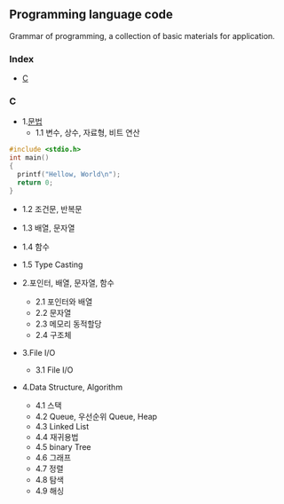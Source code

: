 ## Programming language code
Grammar of programming, a collection of basic materials for application.
### Index
*  [C](https://github.com/csbyun-data/C-Programming/blame/main/HelloWorld.c)

### C
* 1.[문법](https://github.com/csbyun-data/C-Programming/chap01/README.md)
  *   1.1 변수, 상수, 자료형, 비트 연산
```c
#include <stdio.h>
int main()
{
  printf("Hellow, World\n");
  return 0;
}
```
  *   1.2 조건문, 반복문
  *   1.3 배열, 문자열
  *   1.4 함수
  *   1.5 Type Casting
  
* 2.포인터, 배열, 문자열, 함수
  *   2.1 포인터와 배열
  *   2.2 문자열
  *   2.3 메모리 동적할당
  *   2.4 구조체
  
* 3.File I/O
  *   3.1 File I/O

* 4.Data Structure, Algorithm
  *   4.1 스택
  *   4.2 Queue, 우선순위 Queue, Heap
  *   4.3 Linked List
  *   4.4 재귀용법
  *   4.5 binary Tree
  *   4.6 그래프
  *   4.7 정렬
  *   4.8 탐색
  *   4.9 해싱
